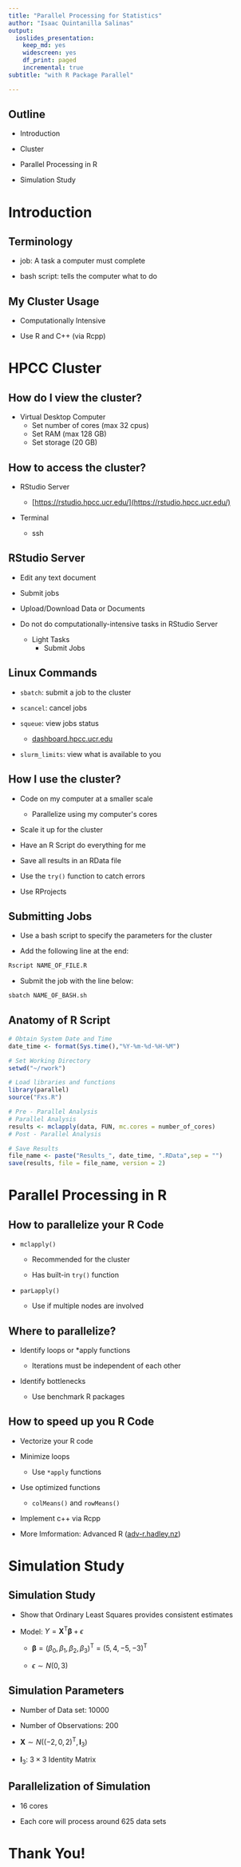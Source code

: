 ```yaml
---
title: "Parallel Processing for Statistics"
author: "Isaac Quintanilla Salinas"
output: 
  ioslides_presentation:
    keep_md: yes
    widescreen: yes
    df_print: paged
    incremental: true
subtitle: "with R Package Parallel"

---
```




## Outline  

- Introduction

- Cluster

- Parallel Processing in R

- Simulation Study


# Introduction

## Terminology

- job: A task a computer must complete

- bash script: tells the computer what to do

## My Cluster Usage

- Computationally Intensive

- Use R and C++ (via Rcpp)


# HPCC Cluster

## How do I view the cluster?

- Virtual Desktop Computer
  - Set number of cores (max 32 cpus)
  - Set RAM (max 128 GB)
  - Set storage (20 GB)

## How to access the cluster?

- RStudio Server
  - [https://rstudio.hpcc.ucr.edu/](https://rstudio.hpcc.ucr.edu/)

- Terminal
  - ssh

## RStudio Server

- Edit any text document

- Submit jobs

- Upload/Download Data or Documents

- Do not do computationally-intensive tasks in RStudio Server
  - Light Tasks
    - Submit Jobs

## Linux Commands

- `sbatch`: submit a job to the cluster

- `scancel`: cancel jobs

- `squeue`: view jobs status
  - [dashboard.hpcc.ucr.edu](https://dashboard.hpcc.ucr.edu/)
  
- `slurm_limits`: view what is available to you
  
## How I use the cluster?

- Code on my computer at a smaller scale

  - Parallelize using my computer's cores

- Scale it up for the cluster

- Have an R Script do everything for me

- Save all results in an RData file 

- Use the `try()` function to catch errors

- Use RProjects


## Submitting Jobs

- Use a bash script to specify the parameters for the cluster

- Add the following line at the end:


```bash
Rscript NAME_OF_FILE.R
```

- Submit the job with the line below:


```bash
sbatch NAME_OF_BASH.sh
```

## Anatomy of R Script


```r
# Obtain System Date and Time
date_time <- format(Sys.time(),"%Y-%m-%d-%H-%M")

# Set Working Directory
setwd("~/rwork")

# Load libraries and functions
library(parallel)
source("Fxs.R")

# Pre - Parallel Analysis
# Parallel Analysis
results <- mclapply(data, FUN, mc.cores = number_of_cores)
# Post - Parallel Analysis

# Save Results
file_name <- paste("Results_", date_time, ".RData",sep = "")
save(results, file = file_name, version = 2)
```


# Parallel Processing in R

## How to parallelize your R Code

- `mclapply()`

  - Recommended for the cluster
  
  - Has built-in `try()` function

- `parLapply()`

  - Use if multiple nodes are involved

## Where to parallelize?

- Identify loops or *apply functions

  - Iterations must be independent of each other
  
- Identify bottlenecks

  - Use benchmark R packages
  
## How to speed up you R Code

- Vectorize your R code

- Minimize loops

  - Use `*apply` functions 

- Use optimized functions

  - `colMeans()` and `rowMeans()`
  
- Implement c++ via Rcpp

- More Imformation: Advanced R ([adv-r.hadley.nz](https://adv-r.hadley.nz/)) 


# Simulation Study

## Simulation Study

- Show that Ordinary Least Squares provides consistent estimates

- Model: $Y = \boldsymbol X^\mathrm T \boldsymbol \beta + \epsilon$

  - $\boldsymbol \beta = (\beta_0, \beta_1, \beta_2, \beta_3)^\mathrm T = (5, 4, -5, -3)^\mathrm T$
  
  - $\epsilon \sim N(0,3)$

## Simulation Parameters

- Number of Data set: 10000

- Number of Observations: 200

- $\boldsymbol X \sim N\left(\left(-2,0,2\right)^\mathrm T, \boldsymbol I_3 \right)$

- $\boldsymbol I_3$: $3\times 3$ Identity Matrix

## Parallelization of Simulation

- 16 cores

- Each core will process around 625 data sets 

# Thank You!


